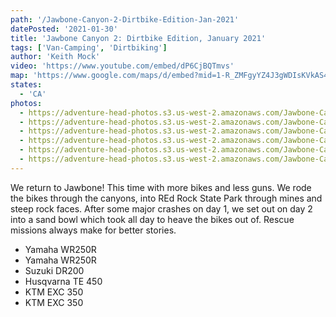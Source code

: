 ```yaml
---
path: '/Jawbone-Canyon-2-Dirtbike-Edition-Jan-2021'
datePosted: '2021-01-30'
title: 'Jawbone Canyon 2: Dirtbike Edition, January 2021'
tags: ['Van-Camping', 'Dirtbiking']
author: 'Keith Mock'
video: 'https://www.youtube.com/embed/dP6CjBQTmvs'
map: 'https://www.google.com/maps/d/embed?mid=1-R_ZMFgyYZ4J3gWDIsKVkAS47OrpyadM'
states:
  - 'CA'
photos:
  - https://adventure-head-photos.s3.us-west-2.amazonaws.com/Jawbone-Canyon-2-Dirtbike-Edition-Jan-2021/IMG_1147.jpeg
  - https://adventure-head-photos.s3.us-west-2.amazonaws.com/Jawbone-Canyon-2-Dirtbike-Edition-Jan-2021/IMG_1169.jpeg
  - https://adventure-head-photos.s3.us-west-2.amazonaws.com/Jawbone-Canyon-2-Dirtbike-Edition-Jan-2021/IMG_1209.JPG
  - https://adventure-head-photos.s3.us-west-2.amazonaws.com/Jawbone-Canyon-2-Dirtbike-Edition-Jan-2021/IMG_1210.JPG
  - https://adventure-head-photos.s3.us-west-2.amazonaws.com/Jawbone-Canyon-2-Dirtbike-Edition-Jan-2021/IMG_1322.JPG
  - https://adventure-head-photos.s3.us-west-2.amazonaws.com/Jawbone-Canyon-2-Dirtbike-Edition-Jan-2021/Screen+Shot+2021-03-31+at+9.48.21+PM.jpeg
---
```


We return to Jawbone! This time with more bikes and less guns. We rode the bikes through the canyons, into REd Rock State Park through mines and steep rock faces. After some major crashes on day 1, we set out on day 2 into a sand bowl which took all day to heave the bikes out of. Rescue missions always make for better stories.

- Yamaha WR250R
- Yamaha WR250R
- Suzuki DR200
- Husqvarna TE 450
- KTM EXC 350
- KTM EXC 350
